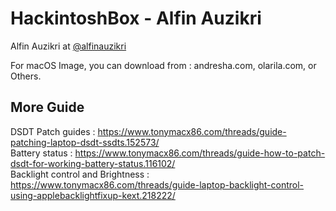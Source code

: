 # HackintoshBox - Alfin Auzikri

Alfin Auzikri at <a href="https://fb.me/alfinauzikrim">@alfinauzikri</a>

For macOS Image, you can download from : andresha.com, olarila.com, or Others. <br />

## More Guide
DSDT Patch guides : https://www.tonymacx86.com/threads/guide-patching-laptop-dsdt-ssdts.152573/ <br />
Battery status : https://www.tonymacx86.com/threads/guide-how-to-patch-dsdt-for-working-battery-status.116102/ <br />
Backlight control and Brightness : https://www.tonymacx86.com/threads/guide-laptop-backlight-control-using-applebacklightfixup-kext.218222/ <br />


